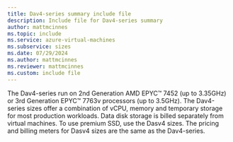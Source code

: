 ```yaml
---
title: Dav4-series summary include file
description: Include file for Dav4-series summary
author: mattmcinnes
ms.topic: include
ms.service: azure-virtual-machines
ms.subservice: sizes
ms.date: 07/29/2024
ms.author: mattmcinnes
ms.reviewer: mattmcinnes
ms.custom: include file
---
```

The Dav4-series run on 2nd Generation AMD EPYC™ 7452 (up to 3.35GHz) or 3rd Generation EPYC™ 7763v processors (up to 3.5GHz). The Dav4-series sizes offer a combination of vCPU, memory and temporary storage for most production workloads. Data disk storage is billed separately from virtual machines. To use premium SSD, use the Dasv4 sizes. The pricing and billing meters for Dasv4 sizes are the same as the Dav4-series.
